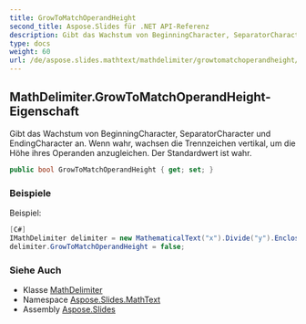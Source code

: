 ```yaml
---
title: GrowToMatchOperandHeight
second_title: Aspose.Slides für .NET API-Referenz
description: Gibt das Wachstum von BeginningCharacter, SeparatorCharacter, EndingCharacter an. Wenn wahr, wachsen die Trennzeichen vertikal, um die Höhe ihres Operanden anzugleichen. Der Standardwert ist wahr.
type: docs
weight: 60
url: /de/aspose.slides.mathtext/mathdelimiter/growtomatchoperandheight/
---
```


## MathDelimiter.GrowToMatchOperandHeight-Eigenschaft

Gibt das Wachstum von BeginningCharacter, SeparatorCharacter und EndingCharacter an. Wenn wahr, wachsen die Trennzeichen vertikal, um die Höhe ihres Operanden anzugleichen. Der Standardwert ist wahr.

```csharp
public bool GrowToMatchOperandHeight { get; set; }
```

### Beispiele

Beispiel:

```csharp
[C#]
IMathDelimiter delimiter = new MathematicalText("x").Divide("y").Enclose();
delimiter.GrowToMatchOperandHeight = false;
```

### Siehe Auch

* Klasse [MathDelimiter](../../mathdelimiter)
* Namespace [Aspose.Slides.MathText](../../mathdelimiter)
* Assembly [Aspose.Slides](../../../)

<!-- DO NOT EDIT: generiert von xmldocmd für Aspose.Slides.dll -->